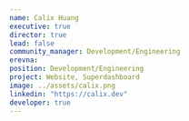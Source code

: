 ```yaml
---
name: Calix Huang
executive: true
director: true
lead: false
community_manager: Development/Engineering
erevna:  
position: Development/Engineering
project: Website, Superdashboard
image: ../assets/calix.png
linkedin: "https://calix.dev"
developer: true
---
```


